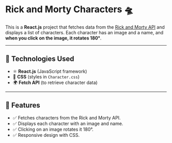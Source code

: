 # Rick and Morty Characters 🛸

This is a **React.js** project that fetches data from the [Rick and Morty API](https://rickandmortyapi.com/) and displays a list of characters. Each character has an image and a name, and **when you click on the image, it rotates 180°**.

---

## 🚀 Technologies Used
- ⚛️ **React.js** (JavaScript framework)
- 🎨 **CSS** (styles in `Character.css`)
- 🌍 **Fetch API** (to retrieve character data)

---

## 📌 Features

- ✅ Fetches characters from the Rick and Morty API.
- ✅ Displays each character with an image and name.
- ✅ Clicking on an image rotates it 180°.
- ✅ Responsive design with CSS.